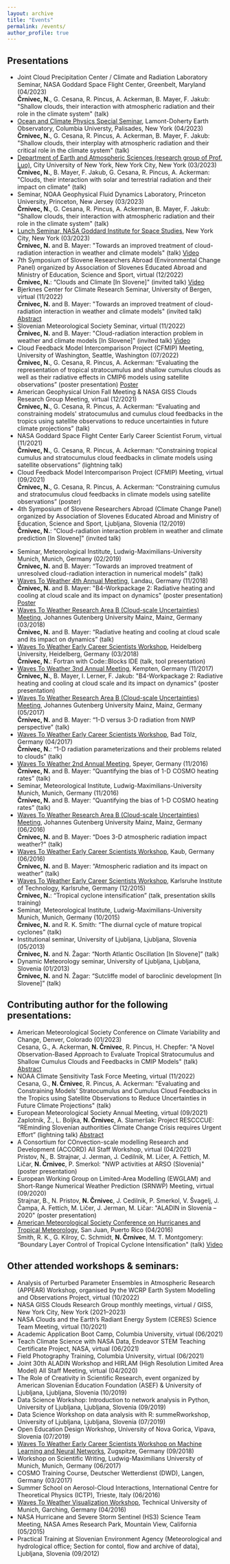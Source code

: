 ```yaml
---
layout: archive
title: "Events"
permalink: /events/
author_profile: true
---
```


## Presentations
* Joint Cloud Precipitation Center / Climate and Radiation Laboratory Seminar, NASA Goddard Space Flight Center, Greenbelt, Maryland (04/2023)<br/>**Črnivec, N.**, G. Cesana, R. Pincus, A. Ackerman, B. Mayer, F. Jakub: "Shallow clouds, their interaction with atmospheric radiation and their role in the climate system" (talk)
* [Ocean and Climate Physics Special Seminar](https://lamont.columbia.edu/events/ocean-climate-physics-seminars), Lamont-Doherty Earth Observatory, Columbia Universty, Palisades, New York (04/2023)<br/>**Črnivec, N.**, G. Cesana, R. Pincus, A. Ackerman, B. Mayer, F. Jakub: "Shallow clouds, their interplay with atmospheric radiation and their critical role in the climate system" (talk)
* [Department of Earth and Atmospheric Sciences (research group of Prof. Luo)](https://zluo.ccny.cuny.edu/), City University of New York, New York City, New York (03/2023)<br/>**Črnivec, N.**, B. Mayer, F. Jakub, G. Cesana, R. Pincus, A. Ackerman: "Clouds, their interaction with solar and terrestrial radiation and their impact on climate" (talk)
* Seminar, NOAA Geophysical Fluid Dynamics Laboratory, Princeton University, Princeton, New Jersey (03/2023)<br/>**Črnivec, N.**, G. Cesana, R. Pincus, A. Ackerman, B. Mayer, F. Jakub: "Shallow clouds, their interaction with atmospheric radiation and their role in the climate system" (talk)
* [Lunch Seminar, NASA Goddard Institute for Space Studies](https://www.giss.nasa.gov/events/lunch/2023/), New York City, New York (03/2023)<br/>**Črnivec, N.** and B. Mayer: "Towards an improved treatment of cloud-radiation interaction in weather and climate models" (talk) [Video](https://www.youtube.com/watch?v=9Royf00yZog)
* 7th Symposium of Slovene Researchers Abroad (Environmental Change Panel) organized by Association of Slovenes Educated Abroad and Ministry of Education, Science and Sport, virtual (12/2022)<br/>**Črnivec, N.**: “Clouds and Climate [In Slovene]" (invited talk) [Video](https://www.youtube.com/watch?v=VmXpTefYQoI)
* Bjerknes Center for Climate Research Seminar, University of Bergen, virtual (11/2022)<br/>
**Črnivec, N.** and B. Mayer: "Towards an improved treatment of cloud-radiation interaction in weather and climate models" (invited talk) [Abstract](https://bjerknes.uib.no/en/article/seminar-talk-nina-crnivec)
* Slovenian Meteorological Society Seminar, virtual (11/2022)<br/>
**Črnivec, N.** and B. Mayer: "Cloud-radiation interaction problem in weather and climate models [In Slovene]" (invited talk) [Video](https://www.youtube.com/watch?v=0v3ymRMvsE0&t=458s)
* Cloud Feedback Model Intercomparison Project (CFMIP) Meeting, University of Washington, Seattle, Washington (07/2022)<br/>**Črnivec, N.**, G. Cesana, R. Pincus, A. Ackerman: “Evaluating the representation of tropical stratocumulus and shallow cumulus clouds as well as their radiative effects in
CMIP6 models using satellite observations” (poster presentation) [Poster](https://github.com/NinaCrnivec/NinaCrnivec.github.io/blob/master/files/posters_NC/Crnivec_CFMIP2022_poster_TropicalScCuCMIP6.pdf)
* American Geophysical Union Fall Meeting & NASA GISS Clouds Research Group Meeting, virtual (12/2021)<br/>
 **Črnivec, N.**, G. Cesana, R. Pincus, A. Ackerman: “Evaluating and constraining models' stratocumulus and cumulus cloud feedbacks in the tropics using satellite observations to reduce uncertainties in future climate projections” (talk)
* NASA Goddard Space Flight Center Early Career Scientist Forum, virtual (11/2021)<br/>**Črnivec, N.**, G. Cesana, R. Pincus, A. Ackerman: “Constraining tropical cumulus and stratocumulus cloud feedbacks in climate models using satellite observations” (lightning talk)
* Cloud Feedback Model Intercomparison Project (CFMIP) Meeting, virtual (09/2021)<br/>**Črnivec, N.**, G. Cesana, R. Pincus, A. Ackerman: “Constraining cumulus and stratocumulus cloud feedbacks in climate models using satellite observations” (poster)
* 4th Symposium of Slovene Researchers Abroad (Climate Change Panel) organized by Association of Slovenes Educated Abroad and Ministry of Education, Science and Sport, Ljubljana, Slovenia (12/2019)<br/>**Črnivec, N.**: “Cloud-radiation interaction problem in weather and climate prediction [In Slovene]" (invited talk) 
<!-- 
_More information & event media coverage:_
[Društvo VTIS](https://www.drustvovtis.si/za-nami-ze-4-simpozij-slovenskih-raziskovalcev-v-tujini/),
[Republika Slovenija gov.si](https://www.gov.si/dogodki/2019-12-23-4-simpozij-slovenskih-raziskovalcev-v-tujini/),
[STA-Znanost](http://znanost.sta.si/2711367/simpozij-slovenskih-raziskovalcev-v-tujini-v-luci-krozenja-znanja),
[Karierni centri Univerze v Ljubljani](https://kc.uni-lj.si/novice/4-simpozij-slovenskih-raziskovalcev-v-tujini.html)<br/> 
-->
* Seminar, Meteorological Institute, Ludwig-Maximilians-University Munich, Munich, Germany (02/2019)<br/>**Črnivec, N.** and B. Mayer: “Towards an improved treatment of unresolved cloud-radiation interaction in numerical models” (talk)
* [Waves To Weather 4th Annual Meeting](https://w2w.meteo.physik.uni-muenchen.de/meetings/4th-annual-meeting-nov18/index.html), Landau, Germany (11/2018)<br/>**Črnivec, N.** and B. Mayer: "B4-Workpackage 2: Radiative heating and cooling at cloud scale and its impact on dynamics" (poster presentation) [Poster](https://github.com/NinaCrnivec/NinaCrnivec.github.io/blob/master/files/posters_NC/Crnivec_2018_poster_W2W_B4wp2.pdf)
* [Waves To Weather Research Area B (Cloud-scale Uncertainties) Meeting](https://w2w.meteo.physik.uni-muenchen.de/meetings/rab-meeting-mar2018/index.html), Johannes Gutenberg University Mainz, Mainz, Germany (03/2018)<br/>**Črnivec, N.** and B. Mayer: “Radiative heating and cooling at cloud scale and its impact on dynamics” (talk)
* [Waves To Weather Early Career Scientists Workshop](https://w2w.meteo.physik.uni-muenchen.de/meetings/ecs-workshop-mar-2018/index.html), Heidelberg University, Heidelberg, Germany (03/2018)<br/>**Črnivec, N.**: Fortran with Code::Blocks IDE (talk, tool presentation)
* [Waves To Weather 3nd Annual Meeting](https://w2w.meteo.physik.uni-muenchen.de/meetings/3rd-annual-meeting2017/index.html), Kempten, Germany (11/2017)<br/>**Črnivec, N.**, B. Mayer, I. Lerner, F. Jakub: "B4-Workpackage 2: Radiative heating and cooling at cloud scale and its impact on dynamics" (poster presentation)
* [Waves To Weather Research Area B (Cloud-scale Uncertainties) Meeting](https://w2w.meteo.physik.uni-muenchen.de/meetings/rab-meeting-2017/rab-grouppicture_2017.jpg), Johannes Gutenberg University Mainz, Mainz, Germany (05/2017)<br/>**Črnivec, N.** and B. Mayer: “1-D versus 3-D radiation from NWP perspective” (talk)
* [Waves To Weather Early Career Scientists Workshop](https://w2w.meteo.physik.uni-muenchen.de/meetings/ecs_meeting_april2017/index.html), Bad Tölz, Germany (04/2017)<br/>**Črnivec, N.**: “1-D radiation parameterizations and their problems related to clouds” (talk)
* [Waves To Weather 2nd Annual Meeting](https://w2w.meteo.physik.uni-muenchen.de/meetings/annual_meeting2/index.html), Speyer, Germany (11/2016)<br/>**Črnivec, N.** and B. Mayer: “Quantifying the bias of 1-D COSMO heating rates” (talk)
* Seminar, Meteorological Institute, Ludwig-Maximilians-University Munich, Munich, Germany (11/2016)<br/>**Črnivec, N.** and B. Mayer: “Quantifying the bias of 1-D COSMO heating rates” (talk)
* [Waves To Weather Research Area B (Cloud-scale Uncertainties) Meeting](https://w2w.meteo.physik.uni-muenchen.de/meetings/ra-b-meeting-jun-2016/index.html), Johannes Gutenberg University Mainz, Mainz, Germany (06/2016)<br/>**Črnivec, N.** and B. Mayer: “Does 3-D atmospheric radiation impact weather?" (talk)
* [Waves To Weather Early Career Scientists Workshop](https://w2w.meteo.physik.uni-muenchen.de/meetings/ecs-workshop-jun-2016/index.html), Kaub, Germany (06/2016)<br/>**Črnivec, N.** and B. Mayer: “Atmospheric radiation and its impact on weather” (talk)
* [Waves To Weather Early Career Scientists Workshop](https://w2w.meteo.physik.uni-muenchen.de/meetings/ecs-workshop-dec15/index.html), Karlsruhe Institute of Technology, Karlsruhe, Germany (12/2015)<br/>**Črnivec, N.**: “Tropical cyclone intensification” (talk, presentation skills training)
* Seminar, Meteorological Institute, Ludwig-Maximilians-University Munich, Munich, Germany (10/2015)<br/>**Črnivec, N.** and R. K. Smith: “The diurnal cycle of mature tropical cyclones” (talk)
* Institutional seminar, University of Ljubljana, Ljubljana, Slovenia (05/2013)<br/>**Črnivec, N.** and N. Žagar: “North Atlantic Oscillation [In Slovene]” (talk)
* Dynamic Meteorology seminar, University of Ljubljana, Ljubljana, Slovenia (01/2013)<br/>**Črnivec, N.** and N. Žagar: “Sutcliffe model of baroclinic development [In Slovene]” (talk)

## Contributing author for the following presentations:
* American Meteorological Society Conference on Climate Variability and Change, Denver, Colorado (01/2023)<br/>
Cesana, G., A. Ackerman, **N. Črnivec**, R. Pincus, H. Chepfer: "A Novel Observation-Based Approach to Evaluate Tropical Stratocumulus and Shallow Cumulus Clouds and Feedbacks in CMIP Models" (talk) [Abstract](https://ams.confex.com/ams/103ANNUAL/meetingapp.cgi/Paper/419113)
* NOAA Climate Sensitivity Task Force Meeting, virtual (11/2022)<br/>
Cesana, G., **N. Črnivec**, R. Pincus, A. Ackerman: "Evaluating and Constraining Models’ Stratocumulus and Cumulus Cloud Feedbacks in the Tropics using Satellite Observations to Reduce Uncertainties in Future Climate Projections" (talk)
* European Meteorological Society Annual Meeting, virtual (09/2021)<br/>
Zaplotnik, Ž., L. Boljka, **N. Črnivec**, A. Slameršak: Project RESCCCUE: “REminding Slovenian authorities Climate Change Crisis requires Urgent Effort” (lightning talk) [Abstract](https://meetingorganizer.copernicus.org/EMS2021/EMS2021-416.html)
* A Consortium for COnvection-scale modelling Research and Development (ACCORD) All Staff Workshop, virtual (04/2021)<br/>
Pristov, N., B. Strajnar, J. Jerman, J. Cedilnik, M. Ličer, A. Fettich, M. Ličar, **N. Črnivec**, P. Smerkol: "NWP activities at ARSO (Slovenia)" (poster presentation)
* European Working Group on Limited-Area Modelling (EWGLAM) and Short-Range Numerical Weather Prediction (SRNWP) Meeting, virtual (09/2020)<br/>
Strajnar, B., N. Pristov, **N. Črnivec**, J. Cedilnik, P. Smerkol, V. Švagelj, J. Čampa, A. Fettich, M. Ličer, J. Jerman, M. Ličar: "ALADIN in Slovenia – 2020" (poster presentation)
* [American Meteorological Society Conference on Hurricanes and Tropical Meteorology](https://ams.confex.com/ams/32Hurr/webprogram/32HURRICANES.html), San Juan, Puerto Rico (04/2016)<br/>
Smith, R. K., G. Kilroy, C. Schmidt, **N. Črnivec**, M. T. Montgomery: “Boundary Layer Control of Tropical Cyclone Intensification" (talk) [Video](https://ams.confex.com/ams/32Hurr/videogateway.cgi/id/33543?recordingid=33543&uniqueid=Paper293190&entry_password=914455)

## Other attended workshops & seminars:
* Analysis of Perturbed Parameter Ensembles in Atmospheric Research (APPEAR) Workshop, organised by the WCRP Earth System Modelling and Observations Project, virtual (10/2022)
* NASA GISS Clouds Research Group monthly meetings, virtual / GISS, New York City, New York (2021–2023)
* NASA Clouds and the Earth’s Radiant Energy System (CERES) Science Team Meeting, virtual (10/2021)
* Academic Application Boot Camp, Columbia University, virtual (06/2021)
* Teach Climate Science with NASA Data, Endeavor STEM Teaching Certificate Project, NASA, virtual (06/2021)
* Field Photography Training, Columbia University, virtual (06/2021)
* Joint 30th ALADIN Workshop and HIRLAM (High Resolution Limited Area Model) All Staff Meeting, virtual (04/2020)
* The Role of Creativity in Scientific Research, event organized by American Slovenian Education Foundation (ASEF) & University of Ljubljana, Ljubljana, Slovenia (10/2019)
* Data Science Workshop: Introduction to network analysis in Python, University of Ljubljana, Ljubljana, Slovenia (09/2019)
* Data Science Workshop on data analysis with R: summeRworkshop, University of Ljubljana, Ljubljana, Slovenia (07/2019)
* Open Education Design Workshop, University of Nova Gorica, Vipava, Slovenia (07/2019)
* [Waves To Weather Early Career Scientists Workshop on Machine Learning and Neural Networks](https://www.wavestoweather.de/meetings/workshop_neural_networks_sep18/index.html), Zugspitze, Germany (09/2018)
* Workshop on Scientific Writing, Ludwig-Maximilians University of Munich, Munich, Germany (06/2017)
* COSMO Training Course, Deutscher Wetterdienst (DWD), Langen, Germany (03/2017)
* Summer School on Aerosol-Cloud Interactions, International Centre for Theoretical Physics (ICTP), Trieste, Italy (06/2016)
* [Waves To Weather Visualization Workshop](https://w2w.meteo.physik.uni-muenchen.de/meetings/visualization-workshop2016/index.html), Technical University of Munich, Garching, Germany (04/2016)
* NASA Hurricane and Severe Storm Sentinel (HS3) Science Team Meeting, NASA Ames Research Park, Mountain View, California (05/2015)
* Practical Training at Slovenian Environment Agency (Meteorological and hydrological office; Section for contol, flow and archive of data), Ljubljana, Slovenia (09/2012)
